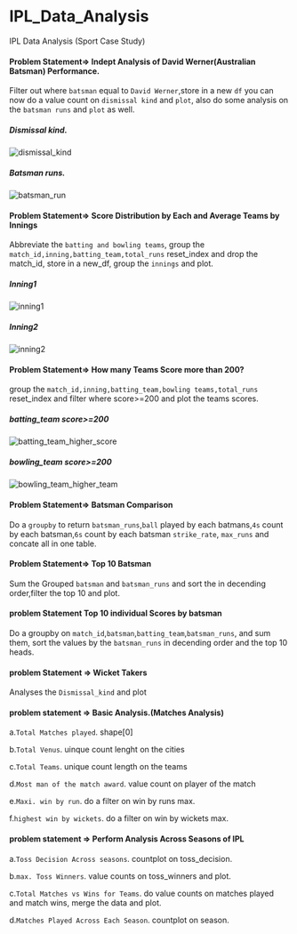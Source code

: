 # IPL_Data_Analysis
IPL Data Analysis (Sport Case Study)

#### Problem Statement=> Indept Analysis of David Werner(Australian Batsman) Performance. 

Filter out where `batsman` equal to `David Werner`,store in a new `df`  you can now do a value count on `dismissal kind` and `plot`, also do some analysis on the `batsman runs` and `plot` as well.

##### Dismissal kind.
![dismissal_kind](https://user-images.githubusercontent.com/42388234/160950464-051777c2-9bea-48dd-aa69-1e00864a49e4.png)
##### Batsman runs.
![batsman_run](https://user-images.githubusercontent.com/42388234/160950466-fb3e5172-ba6a-43ff-aa08-e7ce02835b45.png)

#### Problem Statement=>  Score Distribution by Each and Average Teams by Innings

Abbreviate the `batting and bowling teams`, group the `match_id,inning,batting_team,total_runs` reset_index and drop the match_id, store in a new_df, group the `innings` and plot.
##### Inning1
![inning1](https://user-images.githubusercontent.com/42388234/161381214-ff7beb4a-737d-4d33-8eb8-98d6b5d1e96e.png)

##### Inning2
![inning2](https://user-images.githubusercontent.com/42388234/161381263-444a1344-7e1c-49e9-90bd-f4d6247095b3.png)


#### Problem Statement=> How many Teams Score more than 200?

group the `match_id,inning,batting_team,bowling teams,total_runs` reset_index and filter where score>=200  and plot the teams scores.
##### batting_team score>=200
![batting_team_higher_score](https://user-images.githubusercontent.com/42388234/161381296-be98232a-a436-42a7-8f9e-77262cce742f.png)

##### bowling_team score>=200
![bowling_team_higher_team](https://user-images.githubusercontent.com/42388234/161381294-a4203c42-f0f2-414a-af2a-6d1cb073a5c5.png)

#### Problem Statement=>  Batsman Comparison

 Do a `groupby` to return `batsman_runs`,`ball` played by each batmans,`4s` count by each batsman,`6s` count by each batsman `strike_rate`, `max_runs` and concate all in one table.
 
 
#### Problem Statement=> Top 10 Batsman

Sum the Grouped `batsman` and `batsman_runs` and sort the in decending order,filter the top 10 and plot.
 
#### problem Statement  Top 10 individual Scores by batsman

 Do a groupby on `match_id`,`batsman`,`batting_team`,`batsman_runs`, and sum them, sort the values by the `batsman_runs` in decending order and the top 10 heads.
 
 #### problem Statement =>  Wicket Takers
 
 Analyses the `Dismissal_kind` and plot


#### problem statement => Basic Analysis.(Matches Analysis)

a.`Total Matches played`.
 shape[0]

b.`Total Venus`.
uinque count lenght on the cities

c.`Total Teams`.
unique count length on the teams

d.`Most man of the match award`.
value count on player of the match

e.`Maxi. win by run`.
do a filter on win by runs max.

f.`highest win by wickets`.
do a filter on win by wickets max.

#### problem statement => Perform Analysis Across Seasons of IPL

a.`Toss Decision Across seasons`.
countplot on toss_decision.

b.`max. Toss Winners`.
value counts on toss_winners and plot.

c.`Total Matches vs Wins for Teams`.
do value counts on matches played and match wins, merge the data and plot.

d.`Matches Played Across Each Season`.
countplot on season.

 
 
 